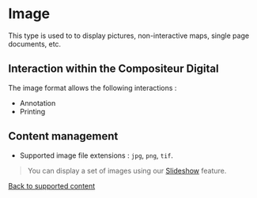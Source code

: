 # Image

This type is used to to display pictures, non-interactive maps, single page documents, etc.

## Interaction within the Compositeur Digital

The image format allows the following interactions :

- Annotation
- Printing

## Content management

- Supported image file extensions : `jpg`, `png`, `tif`.

> You can display a set of images using our [Slideshow](slideshow.md) feature.

[Back to supported content](content_types.md)
